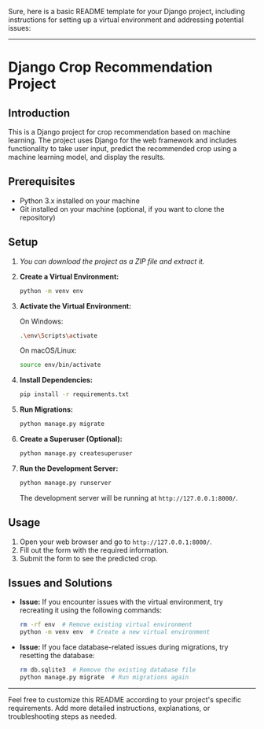 Sure, here is a basic README template for your Django project, including instructions for setting up a virtual environment and addressing potential issues:

---

# Django Crop Recommendation Project

## Introduction

This is a Django project for crop recommendation based on machine learning. The project uses Django for the web framework and includes functionality to take user input, predict the recommended crop using a machine learning model, and display the results.

## Prerequisites

- Python 3.x installed on your machine
- Git installed on your machine (optional, if you want to clone the repository)

## Setup

1. *You can download the project as a ZIP file and extract it.*

2. **Create a Virtual Environment:**

    ```bash
    python -m venv env
    ```

3. **Activate the Virtual Environment:**

   On Windows:
   ```bash
   .\env\Scripts\activate
   ```

   On macOS/Linux:
   ```bash
   source env/bin/activate
   ```

4. **Install Dependencies:**

    ```bash
    pip install -r requirements.txt
    ```

5. **Run Migrations:**

    ```bash
    python manage.py migrate
    ```

6. **Create a Superuser (Optional):**

    ```bash
    python manage.py createsuperuser
    ```

7. **Run the Development Server:**

    ```bash
    python manage.py runserver
    ```

   The development server will be running at `http://127.0.0.1:8000/`.

## Usage

1. Open your web browser and go to `http://127.0.0.1:8000/`.
2. Fill out the form with the required information.
3. Submit the form to see the predicted crop.

## Issues and Solutions

- **Issue:** If you encounter issues with the virtual environment, try recreating it using the following commands:

    ```bash
    rm -rf env  # Remove existing virtual environment
    python -m venv env  # Create a new virtual environment
    ```

- **Issue:** If you face database-related issues during migrations, try resetting the database:

    ```bash
    rm db.sqlite3  # Remove the existing database file
    python manage.py migrate  # Run migrations again
    ```

---

Feel free to customize this README according to your project's specific requirements. Add more detailed instructions, explanations, or troubleshooting steps as needed.
